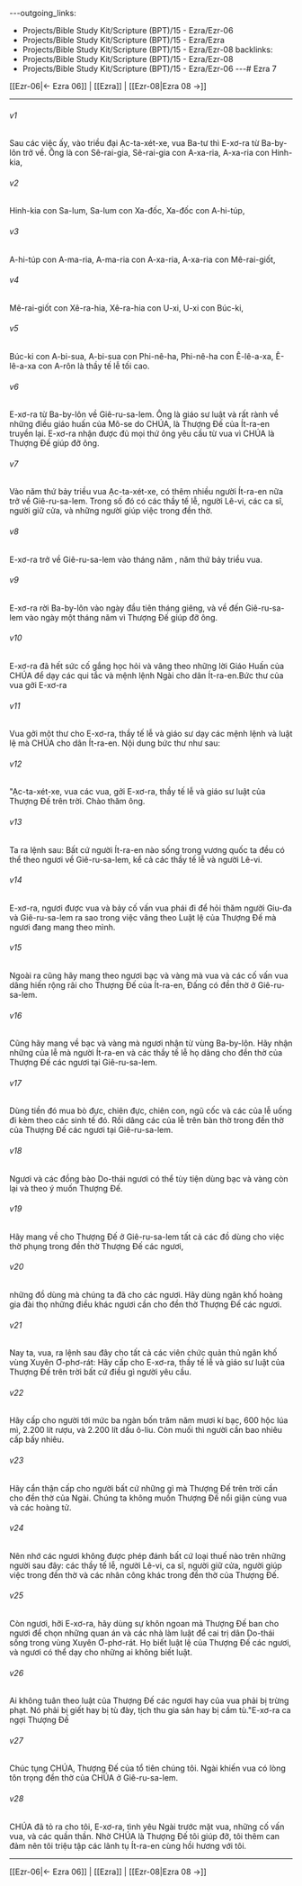 ---outgoing_links:
  - Projects/Bible Study Kit/Scripture (BPT)/15 - Ezra/Ezr-06
  - Projects/Bible Study Kit/Scripture (BPT)/15 - Ezra/Ezra
  - Projects/Bible Study Kit/Scripture (BPT)/15 - Ezra/Ezr-08
backlinks:
  - Projects/Bible Study Kit/Scripture (BPT)/15 - Ezra/Ezr-08
  - Projects/Bible Study Kit/Scripture (BPT)/15 - Ezra/Ezr-06
---# Ezra 7

[[Ezr-06|← Ezra 06]] | [[Ezra]] | [[Ezr-08|Ezra 08 →]]
***



###### v1 
Sau các việc ấy, vào triều đại Ạc-ta-xét-xe, vua Ba-tư thì E-xơ-ra từ Ba-by-lôn trở về. Ông là con Sê-rai-gia, Sê-rai-gia con A-xa-ria, A-xa-ria con Hinh-kia, 

###### v2 
Hinh-kia con Sa-lum, Sa-lum con Xa-đốc, Xa-đốc con A-hi-túp, 

###### v3 
A-hi-túp con A-ma-ria, A-ma-ria con A-xa-ria, A-xa-ria con Mê-rai-giốt, 

###### v4 
Mê-rai-giốt con Xê-ra-hia, Xê-ra-hia con U-xi, U-xi con Búc-ki, 

###### v5 
Búc-ki con A-bi-sua, A-bi-sua con Phi-nê-ha, Phi-nê-ha con Ê-lê-a-xa, Ê-lê-a-xa con A-rôn là thầy tế lễ tối cao. 

###### v6 
E-xơ-ra từ Ba-by-lôn về Giê-ru-sa-lem. Ông là giáo sư luật và rất rành về những điều giáo huấn của Mô-se do CHÚA, là Thượng Đế của Ít-ra-en truyền lại. E-xơ-ra nhận được đủ mọi thứ ông yêu cầu từ vua vì CHÚA là Thượng Đế giúp đỡ ông. 

###### v7 
Vào năm thứ bảy triều vua Ạc-ta-xét-xe, có thêm nhiều người Ít-ra-en nữa trở về Giê-ru-sa-lem. Trong số đó có các thầy tế lễ, người Lê-vi, các ca sĩ, người giữ cửa, và những người giúp việc trong đền thờ. 

###### v8 
E-xơ-ra trở về Giê-ru-sa-lem vào tháng năm , năm thứ bảy triều vua. 

###### v9 
E-xơ-ra rời Ba-by-lôn vào ngày đầu tiên tháng giêng, và về đến Giê-ru-sa-lem vào ngày một tháng năm vì Thượng Đế giúp đỡ ông. 

###### v10 
E-xơ-ra đã hết sức cố gắng học hỏi và vâng theo những lời Giáo Huấn của CHÚA để dạy các qui tắc và mệnh lệnh Ngài cho dân Ít-ra-en.Bức thư của vua gởi E-xơ-ra 

###### v11 
Vua gởi một thư cho E-xơ-ra, thầy tế lễ và giáo sư dạy các mệnh lệnh và luật lệ mà CHÚA cho dân Ít-ra-en. Nội dung bức thư như sau: 

###### v12 
"Ạc-ta-xét-xe, vua các vua, gởi E-xơ-ra, thầy tế lễ và giáo sư luật của Thượng Đế trên trời. Chào thăm ông. 

###### v13 
Ta ra lệnh sau: Bất cứ người Ít-ra-en nào sống trong vương quốc ta đều có thể theo ngươi về Giê-ru-sa-lem, kể cả các thầy tế lễ và người Lê-vi. 

###### v14 
E-xơ-ra, ngươi được vua và bảy cố vấn vua phái đi để hỏi thăm người Giu-đa và Giê-ru-sa-lem ra sao trong việc vâng theo Luật lệ của Thượng Đế mà ngươi đang mang theo mình. 

###### v15 
Ngoài ra cũng hãy mang theo ngươi bạc và vàng mà vua và các cố vấn vua dâng hiến rộng rãi cho Thượng Đế của Ít-ra-en, Đấng có đền thờ ở Giê-ru-sa-lem. 

###### v16 
Cũng hãy mang về bạc và vàng mà ngươi nhận từ vùng Ba-by-lôn. Hãy nhận những của lễ mà người Ít-ra-en và các thầy tế lễ họ dâng cho đền thờ của Thượng Đế các ngươi tại Giê-ru-sa-lem. 

###### v17 
Dùng tiền đó mua bò đực, chiên đực, chiên con, ngũ cốc và các của lễ uống đi kèm theo các sinh tế đó. Rồi dâng các của lễ trên bàn thờ trong đền thờ của Thượng Đế các ngươi tại Giê-ru-sa-lem. 

###### v18 
Ngươi và các đồng bào Do-thái ngươi có thể tùy tiện dùng bạc và vàng còn lại và theo ý muốn Thượng Đế. 

###### v19 
Hãy mang về cho Thượng Đế ở Giê-ru-sa-lem tất cả các đồ dùng cho việc thờ phụng trong đền thờ Thượng Đế các ngươi, 

###### v20 
những đồ dùng mà chúng ta đã cho các ngươi. Hãy dùng ngân khố hoàng gia đài thọ những điều khác ngươi cần cho đền thờ Thượng Đế các ngươi. 

###### v21 
Nay ta, vua, ra lệnh sau đây cho tất cả các viên chức quản thủ ngân khố vùng Xuyên Ơ-phơ-rát: Hãy cấp cho E-xơ-ra, thầy tế lễ và giáo sư luật của Thượng Đế trên trời bất cứ điều gì người yêu cầu. 

###### v22 
Hãy cấp cho người tới mức ba ngàn bốn trăm năm mươi kí bạc, 600 hộc lúa mì, 2.200 lít rượu, và 2.200 lít dầu ô-liu. Còn muối thì người cần bao nhiêu cấp bấy nhiêu. 

###### v23 
Hãy cẩn thận cấp cho người bất cứ những gì mà Thượng Đế trên trời cần cho đền thờ của Ngài. Chúng ta không muốn Thượng Đế nổi giận cùng vua và các hoàng tử. 

###### v24 
Nên nhớ các ngươi không được phép đánh bất cứ loại thuế nào trên những người sau đây: các thầy tế lễ, người Lê-vi, ca sĩ, người giữ cửa, người giúp việc trong đền thờ và các nhân công khác trong đền thờ của Thượng Đế. 

###### v25 
Còn ngươi, hỡi E-xơ-ra, hãy dùng sự khôn ngoan mà Thượng Đế ban cho ngươi để chọn những quan án và các nhà làm luật để cai trị dân Do-thái sống trong vùng Xuyên Ơ-phơ-rát. Họ biết luật lệ của Thượng Đế các ngươi, và ngươi có thể dạy cho những ai không biết luật. 

###### v26 
Ai không tuân theo luật của Thượng Đế các ngươi hay của vua phải bị trừng phạt. Nó phải bị giết hay bị tù đày, tịch thu gia sản hay bị cầm tù."E-xơ-ra ca ngợi Thượng Đế 

###### v27 
Chúc tụng CHÚA, Thượng Đế của tổ tiên chúng tôi. Ngài khiến vua có lòng tôn trọng đền thờ của CHÚA ở Giê-ru-sa-lem. 

###### v28 
CHÚA đã tỏ ra cho tôi, E-xơ-ra, tình yêu Ngài trước mặt vua, những cố vấn vua, và các quần thần. Nhờ CHÚA là Thượng Đế tôi giúp đỡ, tôi thêm can đảm nên tôi triệu tập các lãnh tụ Ít-ra-en cùng hồi hương với tôi.

***
[[Ezr-06|← Ezra 06]] | [[Ezra]] | [[Ezr-08|Ezra 08 →]]
